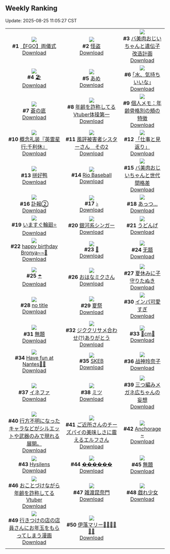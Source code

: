 ## Weekly Ranking
Update: 2025-08-25 11:05:27 CST

|      |      |      |
| :----: | :----: | :----: |
| ![](https://i.pixiv.re/c/240x480/img-master/img/2025/08/18/00/07/44/134018870_p0_master1200.jpg)<br>**#1** [【FGO】両儀式](https://www.pixiv.net/artworks/134018870)<br>[Download](https://i.pixiv.re/img-original/img/2025/08/18/00/07/44/134018870_p0.jpg) | ![](https://i.pixiv.re/c/240x480/img-master/img/2025/08/17/17/58/54/134000762_p0_master1200.jpg)<br>**#2** [怪盗](https://www.pixiv.net/artworks/134000762)<br>[Download](https://i.pixiv.re/img-original/img/2025/08/17/17/58/54/134000762_p0.jpg) | ![](https://i.pixiv.re/c/240x480/img-master/img/2025/08/18/00/01/05/134018359_p0_master1200.jpg)<br>**#3** [バ美肉おじいちゃんと遺伝子改造計画](https://www.pixiv.net/artworks/134018359)<br>[Download](https://i.pixiv.re/img-original/img/2025/08/18/00/01/05/134018359_p0.jpg) |
| ![](https://i.pixiv.re/c/240x480/img-master/img/2025/08/17/00/32/03/133975193_p0_master1200.jpg)<br>**#4** [🏖️](https://www.pixiv.net/artworks/133975193)<br>[Download](https://i.pixiv.re/img-original/img/2025/08/17/00/32/03/133975193_p0.jpg) | ![](https://i.pixiv.re/c/240x480/img-master/img/2025/08/17/00/27/05/133974944_p0_master1200.jpg)<br>**#5** [あめ](https://www.pixiv.net/artworks/133974944)<br>[Download](https://i.pixiv.re/img-original/img/2025/08/17/00/27/05/133974944_p0.png) | ![](https://i.pixiv.re/c/240x480/img-master/img/2025/08/18/17/13/30/134039932_p0_master1200.jpg)<br>**#6** [｢水、気持ちいいな｣](https://www.pixiv.net/artworks/134039932)<br>[Download](https://i.pixiv.re/img-original/img/2025/08/18/17/13/30/134039932_p0.jpg) |
| ![](https://i.pixiv.re/c/240x480/img-master/img/2025/08/19/00/00/15/134056316_p0_master1200.jpg)<br>**#7** [蒼の底](https://www.pixiv.net/artworks/134056316)<br>[Download](https://i.pixiv.re/img-original/img/2025/08/19/00/00/15/134056316_p0.jpg) | ![](https://i.pixiv.re/c/240x480/img-master/img/2025/08/18/21/21/48/134049156_p0_master1200.jpg)<br>**#8** [年齢を詐称してるVtuber体操第一](https://www.pixiv.net/artworks/134049156)<br>[Download](https://i.pixiv.re/img-original/img/2025/08/18/21/21/48/134049156_p0.png) | ![](https://i.pixiv.re/c/240x480/img-master/img/2025/08/19/06/00/09/134064247_p0_master1200.jpg)<br>**#9** [個人メモ：年齢骨格別の頬の特徴](https://www.pixiv.net/artworks/134064247)<br>[Download](https://i.pixiv.re/img-original/img/2025/08/19/06/00/09/134064247_p0.jpg) |
| ![](https://i.pixiv.re/c/240x480/img-master/img/2025/08/19/16/00/04/134075482_p0_master1200.jpg)<br>**#10** [概念礼装『英霊星行:千利休』](https://www.pixiv.net/artworks/134075482)<br>[Download](https://i.pixiv.re/img-original/img/2025/08/19/16/00/04/134075482_p0.png) | ![](https://i.pixiv.re/c/240x480/img-master/img/2025/08/17/08/02/25/133984463_p0_master1200.jpg)<br>**#11** [風評被害者シスターさん　その2](https://www.pixiv.net/artworks/133984463)<br>[Download](https://i.pixiv.re/img-original/img/2025/08/17/08/02/25/133984463_p0.png) | ![](https://i.pixiv.re/c/240x480/img-master/img/2025/08/17/19/15/03/134003961_p0_master1200.jpg)<br>**#12** [「仕事と見返り」](https://www.pixiv.net/artworks/134003961)<br>[Download](https://i.pixiv.re/img-original/img/2025/08/17/19/15/03/134003961_p0.jpg) |
| ![](https://i.pixiv.re/c/240x480/img-master/img/2025/08/18/01/21/01/134021781_p0_master1200.jpg)<br>**#13** [拼好鸭](https://www.pixiv.net/artworks/134021781)<br>[Download](https://i.pixiv.re/img-original/img/2025/08/18/01/21/01/134021781_p0.jpg) | ![](https://i.pixiv.re/c/240x480/img-master/img/2025/08/18/01/20/58/134021777_p0_master1200.jpg)<br>**#14** [Rio Baseball](https://www.pixiv.net/artworks/134021777)<br>[Download](https://i.pixiv.re/img-original/img/2025/08/18/01/20/58/134021777_p0.png) | ![](https://i.pixiv.re/c/240x480/img-master/img/2025/08/17/00/00/27/133973491_p0_master1200.jpg)<br>**#15** [バ美肉おじいちゃんと世代間格差](https://www.pixiv.net/artworks/133973491)<br>[Download](https://i.pixiv.re/img-original/img/2025/08/17/00/00/27/133973491_p0.jpg) |
| ![](https://i.pixiv.re/c/240x480/img-master/img/2025/08/18/18/00/18/134041291_p0_master1200.jpg)<br>**#16** [訃報②](https://www.pixiv.net/artworks/134041291)<br>[Download](https://i.pixiv.re/img-original/img/2025/08/18/18/00/18/134041291_p0.jpg) | ![](https://i.pixiv.re/c/240x480/img-master/img/2025/08/18/04/52/21/134025810_p0_master1200.jpg)<br>**#17** [♭](https://www.pixiv.net/artworks/134025810)<br>[Download](https://i.pixiv.re/img-original/img/2025/08/18/04/52/21/134025810_p0.jpg) | ![](https://i.pixiv.re/c/240x480/img-master/img/2025/08/19/01/10/17/134059281_p0_master1200.jpg)<br>**#18** [あっつ…](https://www.pixiv.net/artworks/134059281)<br>[Download](https://i.pixiv.re/img-original/img/2025/08/19/01/10/17/134059281_p0.png) |
| ![](https://i.pixiv.re/c/240x480/img-master/img/2025/08/18/18/34/39/134042510_p0_master1200.jpg)<br>**#19** [いますぐ輪廻⭐️](https://www.pixiv.net/artworks/134042510)<br>[Download](https://i.pixiv.re/img-original/img/2025/08/18/18/34/39/134042510_p0.jpg) | ![](https://i.pixiv.re/c/240x480/img-master/img/2025/08/17/15/55/31/133996600_p0_master1200.jpg)<br>**#20** [銀河系シンガー](https://www.pixiv.net/artworks/133996600)<br>[Download](https://i.pixiv.re/img-original/img/2025/08/17/15/55/31/133996600_p0.jpg) | ![](https://i.pixiv.re/c/240x480/img-master/img/2025/08/17/04/13/57/133980795_p0_master1200.jpg)<br>**#21** [うどんげ](https://www.pixiv.net/artworks/133980795)<br>[Download](https://i.pixiv.re/img-original/img/2025/08/17/04/13/57/133980795_p0.jpg) |
| ![](https://i.pixiv.re/c/240x480/img-master/img/2025/08/18/01/01/31/134021139_p0_master1200.jpg)<br>**#22** [happy birthday Bronya~~🎂](https://www.pixiv.net/artworks/134021139)<br>[Download](https://i.pixiv.re/img-original/img/2025/08/18/01/01/31/134021139_p0.jpg) | ![](https://i.pixiv.re/c/240x480/img-master/img/2025/08/18/10/09/43/134030931_p0_master1200.jpg)<br>**#23** [🦋](https://www.pixiv.net/artworks/134030931)<br>[Download](https://i.pixiv.re/img-original/img/2025/08/18/10/09/43/134030931_p0.jpg) | ![](https://i.pixiv.re/c/240x480/img-master/img/2025/08/18/00/53/51/134020818_p0_master1200.jpg)<br>**#24** [无题](https://www.pixiv.net/artworks/134020818)<br>[Download](https://i.pixiv.re/img-original/img/2025/08/18/00/53/51/134020818_p0.jpg) |
| ![](https://i.pixiv.re/c/240x480/img-master/img/2025/08/18/00/21/19/134019474_p0_master1200.jpg)<br>**#25** [☂️](https://www.pixiv.net/artworks/134019474)<br>[Download](https://i.pixiv.re/img-original/img/2025/08/18/00/21/19/134019474_p0.jpg) | ![](https://i.pixiv.re/c/240x480/img-master/img/2025/08/19/00/00/06/134056238_p0_master1200.jpg)<br>**#26** [おはなミクさん](https://www.pixiv.net/artworks/134056238)<br>[Download](https://i.pixiv.re/img-original/img/2025/08/19/00/00/06/134056238_p0.jpg) | ![](https://i.pixiv.re/c/240x480/img-master/img/2025/08/18/12/07/27/134033318_p0_master1200.jpg)<br>**#27** [夏休みに子守りたぬき](https://www.pixiv.net/artworks/134033318)<br>[Download](https://i.pixiv.re/img-original/img/2025/08/18/12/07/27/134033318_p0.png) |
| ![](https://i.pixiv.re/c/240x480/img-master/img/2025/08/17/14/54/23/133994723_p0_master1200.jpg)<br>**#28** [no title](https://www.pixiv.net/artworks/133994723)<br>[Download](https://i.pixiv.re/img-original/img/2025/08/17/14/54/23/133994723_p0.jpg) | ![](https://i.pixiv.re/c/240x480/img-master/img/2025/08/18/00/00/08/134018107_p0_master1200.jpg)<br>**#29** [夏祭](https://www.pixiv.net/artworks/134018107)<br>[Download](https://i.pixiv.re/img-original/img/2025/08/18/00/00/08/134018107_p0.jpg) | ![](https://i.pixiv.re/c/240x480/img-master/img/2025/08/18/00/01/06/134018361_p0_master1200.jpg)<br>**#30** [インパ可愛すぎ](https://www.pixiv.net/artworks/134018361)<br>[Download](https://i.pixiv.re/img-original/img/2025/08/18/00/01/06/134018361_p0.jpg) |
| ![](https://i.pixiv.re/c/240x480/img-master/img/2025/08/18/05/03/54/134025995_p0_master1200.jpg)<br>**#31** [無題](https://www.pixiv.net/artworks/134025995)<br>[Download](https://i.pixiv.re/img-original/img/2025/08/18/05/03/54/134025995_p0.jpg) | ![](https://i.pixiv.re/c/240x480/img-master/img/2025/08/19/17/35/06/134077647_p0_master1200.jpg)<br>**#32** [ジククリサメ合わせ(?)ありがとう](https://www.pixiv.net/artworks/134077647)<br>[Download](https://i.pixiv.re/img-original/img/2025/08/19/17/35/06/134077647_p0.jpg) | ![](https://i.pixiv.re/c/240x480/img-master/img/2025/08/18/20/41/06/134047349_p0_master1200.jpg)<br>**#33** [🤍cm🤍](https://www.pixiv.net/artworks/134047349)<br>[Download](https://i.pixiv.re/img-original/img/2025/08/18/20/41/06/134047349_p0.png) |
| ![](https://i.pixiv.re/c/240x480/img-master/img/2025/08/17/16/52/53/133998503_p0_master1200.jpg)<br>**#34** [Have fun at Nantes🚢🚢](https://www.pixiv.net/artworks/133998503)<br>[Download](https://i.pixiv.re/img-original/img/2025/08/17/16/52/53/133998503_p0.png) | ![](https://i.pixiv.re/c/240x480/img-master/img/2025/08/18/20/21/37/134046576_p0_master1200.jpg)<br>**#35** [SKEB](https://www.pixiv.net/artworks/134046576)<br>[Download](https://i.pixiv.re/img-original/img/2025/08/18/20/21/37/134046576_p0.jpg) | ![](https://i.pixiv.re/c/240x480/img-master/img/2025/08/18/01/33/40/134022162_p0_master1200.jpg)<br>**#36** [战神玲奈子](https://www.pixiv.net/artworks/134022162)<br>[Download](https://i.pixiv.re/img-original/img/2025/08/18/01/33/40/134022162_p0.png) |
| ![](https://i.pixiv.re/c/240x480/img-master/img/2025/08/18/00/51/28/134020732_p0_master1200.jpg)<br>**#37** [イネファ](https://www.pixiv.net/artworks/134020732)<br>[Download](https://i.pixiv.re/img-original/img/2025/08/18/00/51/28/134020732_p0.jpg) | ![](https://i.pixiv.re/c/240x480/img-master/img/2025/08/18/22/08/48/134051378_p0_master1200.jpg)<br>**#38** [ミツ](https://www.pixiv.net/artworks/134051378)<br>[Download](https://i.pixiv.re/img-original/img/2025/08/18/22/08/48/134051378_p0.png) | ![](https://i.pixiv.re/c/240x480/img-master/img/2025/08/18/15/07/34/134036927_p0_master1200.jpg)<br>**#39** [三つ編みメガネ広ちゃんの妄想](https://www.pixiv.net/artworks/134036927)<br>[Download](https://i.pixiv.re/img-original/img/2025/08/18/15/07/34/134036927_p0.jpg) |
| ![](https://i.pixiv.re/c/240x480/img-master/img/2025/08/17/07/38/38/133983980_p0_master1200.jpg)<br>**#40** [行方不明になったキャラなどがシルエットや武器のみで現れる展開。](https://www.pixiv.net/artworks/133983980)<br>[Download](https://i.pixiv.re/img-original/img/2025/08/17/07/38/38/133983980_p0.jpg) | ![](https://i.pixiv.re/c/240x480/img-master/img/2025/08/18/00/09/08/134018934_p0_master1200.jpg)<br>**#41** [ご近所さんのチーズパイの美味しさに震えるエルフさん](https://www.pixiv.net/artworks/134018934)<br>[Download](https://i.pixiv.re/img-original/img/2025/08/18/00/09/08/134018934_p0.jpg) | ![](https://i.pixiv.re/c/240x480/img-master/img/2025/08/18/13/24/26/134034834_p0_master1200.jpg)<br>**#42** [Anchorage ~](https://www.pixiv.net/artworks/134034834)<br>[Download](https://i.pixiv.re/img-original/img/2025/08/18/13/24/26/134034834_p0.jpg) |
| ![](https://i.pixiv.re/c/240x480/img-master/img/2025/08/18/22/24/33/134052051_p0_master1200.jpg)<br>**#43** [Hysilens](https://www.pixiv.net/artworks/134052051)<br>[Download](https://i.pixiv.re/img-original/img/2025/08/18/22/24/33/134052051_p0.jpg) | ![](https://i.pixiv.re/c/240x480/img-master/img/2025/08/18/00/49/08/134020638_p0_master1200.jpg)<br>**#44** [������](https://www.pixiv.net/artworks/134020638)<br>[Download](https://i.pixiv.re/img-original/img/2025/08/18/00/49/08/134020638_p0.png) | ![](https://i.pixiv.re/c/240x480/img-master/img/2025/08/18/20/58/24/134048016_p0_master1200.jpg)<br>**#45** [無題](https://www.pixiv.net/artworks/134048016)<br>[Download](https://i.pixiv.re/img-original/img/2025/08/18/20/58/24/134048016_p0.png) |
| ![](https://i.pixiv.re/c/240x480/img-master/img/2025/08/17/21/41/15/134010736_p0_master1200.jpg)<br>**#46** [おことづけながら年齢を詐称してるVtuber](https://www.pixiv.net/artworks/134010736)<br>[Download](https://i.pixiv.re/img-original/img/2025/08/17/21/41/15/134010736_p0.png) | ![](https://i.pixiv.re/c/240x480/img-master/img/2025/08/18/20/18/35/134046479_p0_master1200.jpg)<br>**#47** [雑渡昆奈門](https://www.pixiv.net/artworks/134046479)<br>[Download](https://i.pixiv.re/img-original/img/2025/08/18/20/18/35/134046479_p0.jpg) | ![](https://i.pixiv.re/c/240x480/img-master/img/2025/08/18/19/12/29/134043809_p0_master1200.jpg)<br>**#48** [戯れ少女](https://www.pixiv.net/artworks/134043809)<br>[Download](https://i.pixiv.re/img-original/img/2025/08/18/19/12/29/134043809_p0.jpg) |
| ![](https://i.pixiv.re/c/240x480/img-master/img/2025/08/18/01/54/40/134022709_p0_master1200.jpg)<br>**#49** [行きつけの店の店員さんにお年玉をもらってしまう漫画](https://www.pixiv.net/artworks/134022709)<br>[Download](https://i.pixiv.re/img-original/img/2025/08/18/01/54/40/134022709_p0.jpg) | ![](https://i.pixiv.re/c/240x480/img-master/img/2025/08/18/00/00/10/134018123_p0_master1200.jpg)<br>**#50** [伊落マリー👮‍♀️👮‍♀️👮‍♀️](https://www.pixiv.net/artworks/134018123)<br>[Download](https://i.pixiv.re/img-original/img/2025/08/18/00/00/10/134018123_p0.jpg) |
|      |
